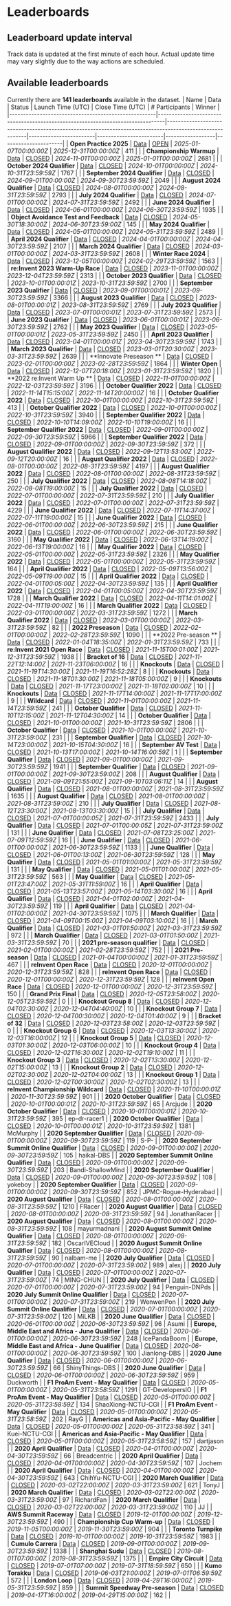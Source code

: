 
# Leaderboards
## Leaderboard update interval
Track data is updated at the first minute of each hour. Actual update time may vary slightly due to the way actions are scheduled.
## Available leaderboards
Currently there are **141 leaderboards** available in the dataset.
| Name                                                | Data                                                                           | Status                                                                                                  | Launch Time (UTC)      | Close Time (UTC)       |   # Participants | Winner               |
|-----------------------------------------------------|--------------------------------------------------------------------------------|---------------------------------------------------------------------------------------------------------|------------------------|------------------------|------------------|----------------------|
| **Open Practice 2025**                              | [Data](./arn:aws:deepracer:::leaderboard/d53b1c1b-a0d4-47b3-a1f0-30c42bb70207) | [OPEN](./arn:aws:deepracer:::leaderboard/d53b1c1b-a0d4-47b3-a1f0-30c42bb70207/2025-01-24T17:00:00Z.csv) | *2025-01-07T00:00:00Z* | *2025-12-31T00:00:00Z* |              411 |                      |
| **Championship Warmup**                             | [Data](./arn:aws:deepracer:::leaderboard/ea0f6891-68a1-4a6d-9a68-3344fcd6827b) | [CLOSED](./arn:aws:deepracer:::leaderboard/ea0f6891-68a1-4a6d-9a68-3344fcd6827b/FINAL.csv)              | *2024-11-01T00:00:00Z* | *2025-01-01T00:00:00Z* |             2681 |                      |
| **October 2024 Qualifier**                          | [Data](./arn:aws:deepracer:::leaderboard/9408cb9a-3494-48d6-ae18-b03d0f1c5569) | [CLOSED](./arn:aws:deepracer:::leaderboard/9408cb9a-3494-48d6-ae18-b03d0f1c5569/FINAL.csv)              | *2024-10-01T00:00:00Z* | *2024-10-31T23:59:59Z* |             1767 |                      |
| **September 2024 Qualifier**                        | [Data](./arn:aws:deepracer:::leaderboard/ce788878-0e4e-40d1-9861-264af6efac41) | [CLOSED](./arn:aws:deepracer:::leaderboard/ce788878-0e4e-40d1-9861-264af6efac41/FINAL.csv)              | *2024-09-01T00:00:00Z* | *2024-09-30T23:59:59Z* |             2049 |                      |
| **August 2024 Qualifier**                           | [Data](./arn:aws:deepracer:::leaderboard/89c6f916-fa1d-42c7-8200-dbf942541864) | [CLOSED](./arn:aws:deepracer:::leaderboard/89c6f916-fa1d-42c7-8200-dbf942541864/FINAL.csv)              | *2024-08-01T00:00:00Z* | *2024-08-31T23:59:59Z* |             2793 |                      |
| **July 2024 Qualifier**                             | [Data](./arn:aws:deepracer:::leaderboard/3b1708a2-5d19-436a-a97d-ced81b175573) | [CLOSED](./arn:aws:deepracer:::leaderboard/3b1708a2-5d19-436a-a97d-ced81b175573/FINAL.csv)              | *2024-07-01T00:00:00Z* | *2024-07-31T23:59:59Z* |             2492 |                      |
| **June 2024 Qualifier**                             | [Data](./arn:aws:deepracer:::leaderboard/b01e61f5-9917-41c1-ab09-8557155713fa) | [CLOSED](./arn:aws:deepracer:::leaderboard/b01e61f5-9917-41c1-ab09-8557155713fa/FINAL.csv)              | *2024-06-01T00:00:00Z* | *2024-06-30T23:59:59Z* |             1935 |                      |
| **Object Avoidance Test and Feedback**              | [Data](./arn:aws:deepracer:::leaderboard/56e4714b-cd55-40aa-bdb7-f9a5522c1e85) | [CLOSED](./arn:aws:deepracer:::leaderboard/56e4714b-cd55-40aa-bdb7-f9a5522c1e85/FINAL.csv)              | *2024-05-30T18:30:00Z* | *2024-06-30T23:59:00Z* |              145 |                      |
| **May 2024 Qualifier**                              | [Data](./arn:aws:deepracer:::leaderboard/40bfb009-fbbb-4c18-92c0-4ac5e584a194) | [CLOSED](./arn:aws:deepracer:::leaderboard/40bfb009-fbbb-4c18-92c0-4ac5e584a194/FINAL.csv)              | *2024-05-01T00:00:00Z* | *2024-05-31T23:59:59Z* |             2489 |                      |
| **April 2024 Qualifier**                            | [Data](./arn:aws:deepracer:::leaderboard/fe7ea1f3-b425-41ce-a18c-6a9a4a455401) | [CLOSED](./arn:aws:deepracer:::leaderboard/fe7ea1f3-b425-41ce-a18c-6a9a4a455401/FINAL.csv)              | *2024-04-01T00:00:00Z* | *2024-04-30T23:59:59Z* |             2107 |                      |
| **March 2024 Qualifier**                            | [Data](./arn:aws:deepracer:::leaderboard/fcfec6ab-e0d7-4451-9841-b1b85107528a) | [CLOSED](./arn:aws:deepracer:::leaderboard/fcfec6ab-e0d7-4451-9841-b1b85107528a/FINAL.csv)              | *2024-03-01T00:00:00Z* | *2024-03-31T23:59:59Z* |             2608 |                      |
| **Winter Race 2024**                                | [Data](./arn:aws:deepracer:::leaderboard/33a65e68-bf5a-4de0-adf6-ef074d8ac2ba) | [CLOSED](./arn:aws:deepracer:::leaderboard/33a65e68-bf5a-4de0-adf6-ef074d8ac2ba/FINAL.csv)              | *2023-12-05T00:00:00Z* | *2024-02-29T23:59:59Z* |             1563 |                      |
| **re:Invent 2023 Warm-Up Race**                     | [Data](./arn:aws:deepracer:::leaderboard/d4de712c-4ba0-4efd-81da-f37bba362665) | [CLOSED](./arn:aws:deepracer:::leaderboard/d4de712c-4ba0-4efd-81da-f37bba362665/FINAL.csv)              | *2023-11-01T00:00:00Z* | *2023-12-04T23:59:59Z* |             2313 |                      |
| **October 2023 Qualifier**                          | [Data](./arn:aws:deepracer:::leaderboard/a205e27a-2db6-411f-a71c-1188a01ee3dc) | [CLOSED](./arn:aws:deepracer:::leaderboard/a205e27a-2db6-411f-a71c-1188a01ee3dc/FINAL.csv)              | *2023-10-01T00:00:01Z* | *2023-10-31T23:59:59Z* |             2700 |                      |
| **September 2023 Qualifier**                        | [Data](./arn:aws:deepracer:::leaderboard/8d02e792-4988-4ffa-8c54-e2a122870052) | [CLOSED](./arn:aws:deepracer:::leaderboard/8d02e792-4988-4ffa-8c54-e2a122870052/FINAL.csv)              | *2023-09-01T00:00:01Z* | *2023-09-30T23:59:59Z* |             3366 |                      |
| **August 2023 Qualifier**                           | [Data](./arn:aws:deepracer:::leaderboard/689a6905-08c6-4589-b609-c54eca7ffd9e) | [CLOSED](./arn:aws:deepracer:::leaderboard/689a6905-08c6-4589-b609-c54eca7ffd9e/FINAL.csv)              | *2023-08-01T00:00:01Z* | *2023-08-31T23:59:59Z* |             2769 |                      |
| **July 2023 Qualifier**                             | [Data](./arn:aws:deepracer:::leaderboard/45b5f83d-bd27-4a7c-9f36-72c75e1974e6) | [CLOSED](./arn:aws:deepracer:::leaderboard/45b5f83d-bd27-4a7c-9f36-72c75e1974e6/FINAL.csv)              | *2023-07-01T00:00:01Z* | *2023-07-31T23:59:59Z* |             2573 |                      |
| **June 2023 Qualifier**                             | [Data](./arn:aws:deepracer:::leaderboard/968ef096-6564-4eac-a7ea-a555a011bbd9) | [CLOSED](./arn:aws:deepracer:::leaderboard/968ef096-6564-4eac-a7ea-a555a011bbd9/FINAL.csv)              | *2023-06-01T00:00:01Z* | *2023-06-30T23:59:59Z* |             2762 |                      |
| **May 2023 Qualifier**                              | [Data](./arn:aws:deepracer:::leaderboard/02220ebb-d31b-4ee4-856e-091d0277e874) | [CLOSED](./arn:aws:deepracer:::leaderboard/02220ebb-d31b-4ee4-856e-091d0277e874/FINAL.csv)              | *2023-05-01T00:00:01Z* | *2023-05-31T23:59:59Z* |             2450 |                      |
| **April 2023 Qualifier**                            | [Data](./arn:aws:deepracer:::leaderboard/c1fa0cd1-33e2-41dd-9776-d934639997a5) | [CLOSED](./arn:aws:deepracer:::leaderboard/c1fa0cd1-33e2-41dd-9776-d934639997a5/FINAL.csv)              | *2023-04-01T00:00:01Z* | *2023-04-30T23:59:59Z* |             1743 |                      |
| **March 2023 Qualifier**                            | [Data](./arn:aws:deepracer:::leaderboard/2c29f173-dfe6-456d-a0b0-0f06fe86b5a1) | [CLOSED](./arn:aws:deepracer:::leaderboard/2c29f173-dfe6-456d-a0b0-0f06fe86b5a1/FINAL.csv)              | *2023-03-01T20:30:00Z* | *2023-03-31T23:59:59Z* |             2639 |                      |
| **Innovate Preseason **                             | [Data](./arn:aws:deepracer:::leaderboard/95890002-29ba-470f-bea0-9f366a02f8eb) | [CLOSED](./arn:aws:deepracer:::leaderboard/95890002-29ba-470f-bea0-9f366a02f8eb/FINAL.csv)              | *2023-02-01T00:00:00Z* | *2023-02-28T23:59:59Z* |             1864 |                      |
| **Winter Open**                                     | [Data](./arn:aws:deepracer:::leaderboard/c5215a8b-7ca6-42d2-afcf-3edf7a7a9f4d) | [CLOSED](./arn:aws:deepracer:::leaderboard/c5215a8b-7ca6-42d2-afcf-3edf7a7a9f4d/FINAL.csv)              | *2022-12-07T20:18:00Z* | *2023-01-31T23:59:59Z* |             1820 |                      |
| **2022 re:Invent Warm Up **                         | [Data](./arn:aws:deepracer:::leaderboard/a24b91f4-8ae5-4f50-b9da-b7c35658cf1b) | [CLOSED](./arn:aws:deepracer:::leaderboard/a24b91f4-8ae5-4f50-b9da-b7c35658cf1b/FINAL.csv)              | *2022-11-01T00:00:00Z* | *2022-12-03T23:59:59Z* |             3196 |                      |
| **October Qualifier 2022**                          | [Data](./arn:aws:deepracer:::leaderboard/74e1579c-e2f3-4b98-992e-bf70a8f57dca) | [CLOSED](./arn:aws:deepracer:::leaderboard/74e1579c-e2f3-4b98-992e-bf70a8f57dca/FINAL.csv)              | *2022-11-14T15:15:00Z* | *2022-11-14T20:00:00Z* |               16 |                      |
| **October Qualifier 2022**                          | [Data](./arn:aws:deepracer:::leaderboard/e5eedeec-7a74-411d-a83e-895666b36af7) | [CLOSED](./arn:aws:deepracer:::leaderboard/e5eedeec-7a74-411d-a83e-895666b36af7/FINAL.csv)              | *2022-10-01T00:00:00Z* | *2022-10-31T23:59:59Z* |              413 |                      |
| **October Qualifier 2022**                          | [Data](./arn:aws:deepracer:::leaderboard/3cd3f5fa-a1e8-434a-a099-e15ba5b426c4) | [CLOSED](./arn:aws:deepracer:::leaderboard/3cd3f5fa-a1e8-434a-a099-e15ba5b426c4/FINAL.csv)              | *2022-10-01T00:00:00Z* | *2022-10-31T23:59:59Z* |             3940 |                      |
| **September Qualifier 2022**                        | [Data](./arn:aws:deepracer:::leaderboard/9c6de1c0-c971-4eae-8fde-c7cbde88ecb9) | [CLOSED](./arn:aws:deepracer:::leaderboard/9c6de1c0-c971-4eae-8fde-c7cbde88ecb9/FINAL.csv)              | *2022-10-10T14:09:00Z* | *2022-10-10T19:00:00Z* |               16 |                      |
| **September Qualifier 2022**                        | [Data](./arn:aws:deepracer:::leaderboard/93f224d7-da63-43d5-9757-d40abe6324ac) | [CLOSED](./arn:aws:deepracer:::leaderboard/93f224d7-da63-43d5-9757-d40abe6324ac/FINAL.csv)              | *2022-09-01T00:00:00Z* | *2022-09-30T23:59:59Z* |             5966 |                      |
| **September Qualifier 2022**                        | [Data](./arn:aws:deepracer:::leaderboard/17b2d32e-a628-4997-a8ef-86615f117b8c) | [CLOSED](./arn:aws:deepracer:::leaderboard/17b2d32e-a628-4997-a8ef-86615f117b8c/FINAL.csv)              | *2022-09-01T00:00:00Z* | *2022-09-30T23:59:59Z* |              372 |                      |
| **August Qualifier 2022**                           | [Data](./arn:aws:deepracer:::leaderboard/1d5a4b5e-1b0a-4533-8a13-7a437cf9e612) | [CLOSED](./arn:aws:deepracer:::leaderboard/1d5a4b5e-1b0a-4533-8a13-7a437cf9e612/FINAL.csv)              | *2022-09-12T13:53:00Z* | *2022-09-12T20:00:00Z* |               16 |                      |
| **August Qualifier 2022**                           | [Data](./arn:aws:deepracer:::leaderboard/a372276f-1aef-4851-9269-7e295eaa042d) | [CLOSED](./arn:aws:deepracer:::leaderboard/a372276f-1aef-4851-9269-7e295eaa042d/FINAL.csv)              | *2022-08-01T00:00:00Z* | *2022-08-31T23:59:59Z* |             4197 |                      |
| **August Qualifier 2022**                           | [Data](./arn:aws:deepracer:::leaderboard/b22a28eb-1be1-47d9-9581-715df6368cf0) | [CLOSED](./arn:aws:deepracer:::leaderboard/b22a28eb-1be1-47d9-9581-715df6368cf0/FINAL.csv)              | *2022-08-01T00:00:00Z* | *2022-08-31T23:59:59Z* |              250 |                      |
| **July Qualifier 2022**                             | [Data](./arn:aws:deepracer:::leaderboard/f7c6bdd5-7f37-47f8-b77f-1cea44300b22) | [CLOSED](./arn:aws:deepracer:::leaderboard/f7c6bdd5-7f37-47f8-b77f-1cea44300b22/FINAL.csv)              | *2022-08-08T14:18:00Z* | *2022-08-08T19:00:00Z* |               15 |                      |
| **July Qualifier 2022**                             | [Data](./arn:aws:deepracer:::leaderboard/9f3966da-0616-4280-accb-14a1c43bdfeb) | [CLOSED](./arn:aws:deepracer:::leaderboard/9f3966da-0616-4280-accb-14a1c43bdfeb/FINAL.csv)              | *2022-07-01T00:00:00Z* | *2022-07-31T23:59:59Z* |              210 |                      |
| **July Qualifier 2022**                             | [Data](./arn:aws:deepracer:::leaderboard/a9bd445e-dca8-4df1-8db1-4a49c2cad008) | [CLOSED](./arn:aws:deepracer:::leaderboard/a9bd445e-dca8-4df1-8db1-4a49c2cad008/FINAL.csv)              | *2022-07-01T00:00:00Z* | *2022-07-31T23:59:59Z* |             4229 |                      |
| **June Qualifier 2022**                             | [Data](./arn:aws:deepracer:::leaderboard/458e6b62-b02b-47eb-b5c3-2fdaa68f9245) | [CLOSED](./arn:aws:deepracer:::leaderboard/458e6b62-b02b-47eb-b5c3-2fdaa68f9245/FINAL.csv)              | *2022-07-11T14:37:00Z* | *2022-07-11T19:00:00Z* |               15 |                      |
| **June Qualifier 2022**                             | [Data](./arn:aws:deepracer:::leaderboard/8fab8c08-66cd-4170-a0b0-ab2b464e42d9) | [CLOSED](./arn:aws:deepracer:::leaderboard/8fab8c08-66cd-4170-a0b0-ab2b464e42d9/FINAL.csv)              | *2022-06-01T00:00:00Z* | *2022-06-30T23:59:59Z* |              215 |                      |
| **June Qualifier 2022**                             | [Data](./arn:aws:deepracer:::leaderboard/75cf0a0f-6157-45a5-9ee4-b91ca7eeb030) | [CLOSED](./arn:aws:deepracer:::leaderboard/75cf0a0f-6157-45a5-9ee4-b91ca7eeb030/FINAL.csv)              | *2022-06-01T00:00:00Z* | *2022-06-30T23:59:59Z* |             3160 |                      |
| **May Qualifier 2022**                              | [Data](./arn:aws:deepracer:::leaderboard/fe2ec4f1-b220-4b83-ba3e-58e09c6478ed) | [CLOSED](./arn:aws:deepracer:::leaderboard/fe2ec4f1-b220-4b83-ba3e-58e09c6478ed/FINAL.csv)              | *2022-06-13T14:19:00Z* | *2022-06-13T19:00:00Z* |               16 |                      |
| **May Qualifier 2022**                              | [Data](./arn:aws:deepracer:::leaderboard/f22b0ea7-2fc0-43fa-8da8-0b902d663ce9) | [CLOSED](./arn:aws:deepracer:::leaderboard/f22b0ea7-2fc0-43fa-8da8-0b902d663ce9/FINAL.csv)              | *2022-05-01T00:00:00Z* | *2022-05-31T23:59:59Z* |             2326 |                      |
| **May Qualifier 2022**                              | [Data](./arn:aws:deepracer:::leaderboard/7bbc2d59-af3c-4e06-ac51-e2c76d9f5734) | [CLOSED](./arn:aws:deepracer:::leaderboard/7bbc2d59-af3c-4e06-ac51-e2c76d9f5734/FINAL.csv)              | *2022-05-01T00:00:00Z* | *2022-05-31T23:59:59Z* |              164 |                      |
| **April Qualifier 2022**                            | [Data](./arn:aws:deepracer:::leaderboard/63a659dd-9d30-4096-bae4-b88be74d0891) | [CLOSED](./arn:aws:deepracer:::leaderboard/63a659dd-9d30-4096-bae4-b88be74d0891/FINAL.csv)              | *2022-05-09T13:56:00Z* | *2022-05-09T19:00:00Z* |               15 |                      |
| **April Qualifier 2022**                            | [Data](./arn:aws:deepracer:::leaderboard/9f6ca6de-ecfa-467a-a7d9-c899a811a206) | [CLOSED](./arn:aws:deepracer:::leaderboard/9f6ca6de-ecfa-467a-a7d9-c899a811a206/FINAL.csv)              | *2022-04-01T00:05:00Z* | *2022-04-30T23:59:59Z* |              135 |                      |
| **April Qualifier 2022**                            | [Data](./arn:aws:deepracer:::leaderboard/1d5f46b1-a051-40fc-8716-aabd39e51d1e) | [CLOSED](./arn:aws:deepracer:::leaderboard/1d5f46b1-a051-40fc-8716-aabd39e51d1e/FINAL.csv)              | *2022-04-01T00:05:00Z* | *2022-04-30T23:59:59Z* |             1728 |                      |
| **March Qualifier 2022**                            | [Data](./arn:aws:deepracer:::leaderboard/8ca517d2-6a2c-46b4-91bb-f72b770f170e) | [CLOSED](./arn:aws:deepracer:::leaderboard/8ca517d2-6a2c-46b4-91bb-f72b770f170e/FINAL.csv)              | *2022-04-11T14:01:00Z* | *2022-04-11T19:00:00Z* |               16 |                      |
| **March Qualifier 2022**                            | [Data](./arn:aws:deepracer:::leaderboard/2487f90e-3cd5-48e0-a264-bb8a1742f54c) | [CLOSED](./arn:aws:deepracer:::leaderboard/2487f90e-3cd5-48e0-a264-bb8a1742f54c/FINAL.csv)              | *2022-03-01T00:00:00Z* | *2022-03-31T23:59:59Z* |             1272 |                      |
| **March Qualifier 2022**                            | [Data](./arn:aws:deepracer:::leaderboard/052b198b-e34a-43ba-9541-a194e8674e94) | [CLOSED](./arn:aws:deepracer:::leaderboard/052b198b-e34a-43ba-9541-a194e8674e94/FINAL.csv)              | *2022-03-01T00:00:00Z* | *2022-03-31T23:59:59Z* |               82 |                      |
| **2022 Preseason**                                  | [Data](./arn:aws:deepracer:::leaderboard/463824f5-78a6-4184-8bea-379e7b4219a1) | [CLOSED](./arn:aws:deepracer:::leaderboard/463824f5-78a6-4184-8bea-379e7b4219a1/FINAL.csv)              | *2022-02-01T00:00:00Z* | *2022-02-28T23:59:59Z* |             1090 |                      |
| **2022 Pre-season **                                | [Data](./arn:aws:deepracer:::leaderboard/80ae12ea-25f3-42f4-b388-619e378f3406) | [CLOSED](./arn:aws:deepracer:::leaderboard/80ae12ea-25f3-42f4-b388-619e378f3406/FINAL.csv)              | *2022-01-04T18:35:00Z* | *2022-01-31T23:59:59Z* |              733 |                      |
| **re:Invent 2021 Open Race**                        | [Data](./arn:aws:deepracer:::leaderboard/cb808e78-f264-447a-b0fa-3eee4c71ac37) | [CLOSED](./arn:aws:deepracer:::leaderboard/cb808e78-f264-447a-b0fa-3eee4c71ac37/FINAL.csv)              | *2021-11-15T00:01:00Z* | *2021-12-31T23:59:59Z* |             1938 |                      |
| **Bracket of 16**                                   | [Data](./arn:aws:deepracer:::leaderboard/ceb35f88-0cd5-457b-b4b9-f461809275c7) | [CLOSED](./arn:aws:deepracer:::leaderboard/ceb35f88-0cd5-457b-b4b9-f461809275c7/FINAL.csv)              | *2021-11-22T12:14:00Z* | *2021-11-23T06:00:00Z* |               16 |                      |
| **Knockouts**                                       | [Data](./arn:aws:deepracer:::leaderboard/ea55e9b6-ce22-4d23-8293-f3778cbdf4f9) | [CLOSED](./arn:aws:deepracer:::leaderboard/ea55e9b6-ce22-4d23-8293-f3778cbdf4f9/FINAL.csv)              | *2021-11-19T14:30:00Z* | *2021-11-19T16:52:28Z* |                8 |                      |
| **Knockouts**                                       | [Data](./arn:aws:deepracer:::leaderboard/4d788609-767d-4cb0-ab28-e3ba704a011b) | [CLOSED](./arn:aws:deepracer:::leaderboard/4d788609-767d-4cb0-ab28-e3ba704a011b/FINAL.csv)              | *2021-11-18T01:30:00Z* | *2021-11-18T05:00:00Z* |                9 |                      |
| **Knockouts**                                       | [Data](./arn:aws:deepracer:::leaderboard/0094f331-5d0c-4d5d-b790-994376595e5b) | [CLOSED](./arn:aws:deepracer:::leaderboard/0094f331-5d0c-4d5d-b790-994376595e5b/FINAL.csv)              | *2021-11-17T23:00:00Z* | *2021-11-18T02:00:00Z* |               10 |                      |
| **Knockouts**                                       | [Data](./arn:aws:deepracer:::leaderboard/93081279-5194-4bc9-b8fd-cc47c55fda18) | [CLOSED](./arn:aws:deepracer:::leaderboard/93081279-5194-4bc9-b8fd-cc47c55fda18/FINAL.csv)              | *2021-11-17T14:00:00Z* | *2021-11-17T17:00:00Z* |                9 |                      |
| **Wildcard**                                        | [Data](./arn:aws:deepracer:::leaderboard/08db3006-f491-48b4-a238-926c6465e5d8) | [CLOSED](./arn:aws:deepracer:::leaderboard/08db3006-f491-48b4-a238-926c6465e5d8/FINAL.csv)              | *2021-11-01T00:00:00Z* | *2021-11-14T23:59:59Z* |              241 |                      |
| **October Qualifier**                               | [Data](./arn:aws:deepracer:::leaderboard/38010b1b-0790-4a75-95be-be373bb30710) | [CLOSED](./arn:aws:deepracer:::leaderboard/38010b1b-0790-4a75-95be-be373bb30710/FINAL.csv)              | *2021-11-10T12:15:00Z* | *2021-11-12T04:30:00Z* |               14 |                      |
| **October Qualifier**                               | [Data](./arn:aws:deepracer:::leaderboard/d8bda217-073a-4157-b37a-e1433b8439f6) | [CLOSED](./arn:aws:deepracer:::leaderboard/d8bda217-073a-4157-b37a-e1433b8439f6/FINAL.csv)              | *2021-10-01T00:00:00Z* | *2021-10-31T23:59:59Z* |             2806 |                      |
| **October Qualifier**                               | [Data](./arn:aws:deepracer:::leaderboard/3f4f0e17-37eb-4363-bb9a-3bf1eafdc96b) | [CLOSED](./arn:aws:deepracer:::leaderboard/3f4f0e17-37eb-4363-bb9a-3bf1eafdc96b/FINAL.csv)              | *2021-10-01T00:00:00Z* | *2021-10-31T23:59:00Z* |              231 |                      |
| **September Qualifier**                             | [Data](./arn:aws:deepracer:::leaderboard/c4a29839-21f9-4f35-8866-0a4e2422712b) | [CLOSED](./arn:aws:deepracer:::leaderboard/c4a29839-21f9-4f35-8866-0a4e2422712b/FINAL.csv)              | *2021-10-14T23:00:00Z* | *2021-10-15T04:30:00Z* |               16 |                      |
| **September AV Test**                               | [Data](./arn:aws:deepracer:::leaderboard/69ba1099-1716-4cfb-9f94-cd4b0151bcfd) | [CLOSED](./arn:aws:deepracer:::leaderboard/69ba1099-1716-4cfb-9f94-cd4b0151bcfd/FINAL.csv)              | *2021-10-13T17:00:00Z* | *2021-10-14T16:00:59Z* |                1 |                      |
| **September Qualifier**                             | [Data](./arn:aws:deepracer:::leaderboard/56eb54a4-edd6-4770-9e6b-a23f1df5d879) | [CLOSED](./arn:aws:deepracer:::leaderboard/56eb54a4-edd6-4770-9e6b-a23f1df5d879/FINAL.csv)              | *2021-09-01T00:00:00Z* | *2021-09-30T23:59:59Z* |             1941 |                      |
| **September Qualifier**                             | [Data](./arn:aws:deepracer:::leaderboard/9f2d829b-888d-4fc1-ba83-215ce4c01851) | [CLOSED](./arn:aws:deepracer:::leaderboard/9f2d829b-888d-4fc1-ba83-215ce4c01851/FINAL.csv)              | *2021-09-01T00:00:00Z* | *2021-09-30T23:59:00Z* |              208 |                      |
| **August Qualifier**                                | [Data](./arn:aws:deepracer:::leaderboard/0d1c6ad8-643d-4239-88e6-f7926f579887) | [CLOSED](./arn:aws:deepracer:::leaderboard/0d1c6ad8-643d-4239-88e6-f7926f579887/FINAL.csv)              | *2021-09-09T21:55:00Z* | *2021-09-10T03:06:11Z* |               14 |                      |
| **August Qualifier**                                | [Data](./arn:aws:deepracer:::leaderboard/27dc68bf-658c-47c0-b326-58382ba84084) | [CLOSED](./arn:aws:deepracer:::leaderboard/27dc68bf-658c-47c0-b326-58382ba84084/FINAL.csv)              | *2021-08-01T00:00:00Z* | *2021-08-31T23:59:59Z* |             1635 |                      |
| **August Qualifier**                                | [Data](./arn:aws:deepracer:::leaderboard/08433c0d-01d6-4ded-aca8-675fab8292cf) | [CLOSED](./arn:aws:deepracer:::leaderboard/08433c0d-01d6-4ded-aca8-675fab8292cf/FINAL.csv)              | *2021-08-01T00:00:00Z* | *2021-08-31T23:59:00Z* |              210 |                      |
| **July Qualifier**                                  | [Data](./arn:aws:deepracer:::leaderboard/6c8c590e-9927-48c9-b9c9-78ea50b54e6f) | [CLOSED](./arn:aws:deepracer:::leaderboard/6c8c590e-9927-48c9-b9c9-78ea50b54e6f/FINAL.csv)              | *2021-08-12T23:30:00Z* | *2021-08-13T03:30:00Z* |               15 |                      |
| **July Qualifier**                                  | [Data](./arn:aws:deepracer:::leaderboard/daf37cc4-940d-430f-87b5-ec2ec9e109af) | [CLOSED](./arn:aws:deepracer:::leaderboard/daf37cc4-940d-430f-87b5-ec2ec9e109af/FINAL.csv)              | *2021-07-01T00:00:05Z* | *2021-07-31T23:59:59Z* |             2433 |                      |
| **July Qualifier**                                  | [Data](./arn:aws:deepracer:::leaderboard/a5132954-b546-4ae6-89e0-3c9711ac6980) | [CLOSED](./arn:aws:deepracer:::leaderboard/a5132954-b546-4ae6-89e0-3c9711ac6980/FINAL.csv)              | *2021-07-01T00:00:05Z* | *2021-07-31T23:59:00Z* |              131 |                      |
| **June Qualifier**                                  | [Data](./arn:aws:deepracer:::leaderboard/e32329fc-8592-4cc0-a99f-707b8940e734) | [CLOSED](./arn:aws:deepracer:::leaderboard/e32329fc-8592-4cc0-a99f-707b8940e734/FINAL.csv)              | *2021-07-08T23:25:00Z* | *2021-07-09T12:59:59Z* |               16 |                      |
| **June Qualifier**                                  | [Data](./arn:aws:deepracer:::leaderboard/e60e046e-1836-4f83-9d11-0ef3bb5c5fe5) | [CLOSED](./arn:aws:deepracer:::leaderboard/e60e046e-1836-4f83-9d11-0ef3bb5c5fe5/FINAL.csv)              | *2021-06-01T00:00:00Z* | *2021-06-30T23:59:59Z* |             1133 |                      |
| **June Qualifier**                                  | [Data](./arn:aws:deepracer:::leaderboard/33816f04-2112-4664-9631-e758051de31e) | [CLOSED](./arn:aws:deepracer:::leaderboard/33816f04-2112-4664-9631-e758051de31e/FINAL.csv)              | *2021-06-01T00:13:00Z* | *2021-06-30T23:59:59Z* |              128 |                      |
| **May Qualifier**                                   | [Data](./arn:aws:deepracer:::leaderboard/948918ed-a1a4-41fc-98bb-08bfa87dabd0) | [CLOSED](./arn:aws:deepracer:::leaderboard/948918ed-a1a4-41fc-98bb-08bfa87dabd0/FINAL.csv)              | *2021-05-01T01:00:00Z* | *2021-05-31T23:59:59Z* |              131 |                      |
| **May Qualifier**                                   | [Data](./arn:aws:deepracer:::leaderboard/12205240-3976-4cd3-825a-969bbe909648) | [CLOSED](./arn:aws:deepracer:::leaderboard/12205240-3976-4cd3-825a-969bbe909648/FINAL.csv)              | *2021-05-01T01:00:00Z* | *2021-05-31T23:59:59Z* |              563 |                      |
| **May Qualifier**                                   | [Data](./arn:aws:deepracer:::leaderboard/286c89be-5d24-4e58-94eb-963689309459) | [CLOSED](./arn:aws:deepracer:::leaderboard/286c89be-5d24-4e58-94eb-963689309459/FINAL.csv)              | *2021-05-01T23:47:00Z* | *2021-05-31T11:59:00Z* |               16 |                      |
| **April Qualifier**                                 | [Data](./arn:aws:deepracer:::leaderboard/d7911e8f-5c8a-4eb2-8870-c9fe60957791) | [CLOSED](./arn:aws:deepracer:::leaderboard/d7911e8f-5c8a-4eb2-8870-c9fe60957791/FINAL.csv)              | *2021-05-13T23:57:00Z* | *2021-05-14T03:30:00Z* |               16 |                      |
| **April Qualifier**                                 | [Data](./arn:aws:deepracer:::leaderboard/765677a6-1423-41b2-aa54-02313d8466cd) | [CLOSED](./arn:aws:deepracer:::leaderboard/765677a6-1423-41b2-aa54-02313d8466cd/FINAL.csv)              | *2021-04-01T02:00:00Z* | *2021-04-30T23:59:59Z* |              119 |                      |
| **April Qualifier**                                 | [Data](./arn:aws:deepracer:::leaderboard/0e96bcaf-55f6-4c7f-bb04-680a517df0d7) | [CLOSED](./arn:aws:deepracer:::leaderboard/0e96bcaf-55f6-4c7f-bb04-680a517df0d7/FINAL.csv)              | *2021-04-01T02:00:00Z* | *2021-04-30T23:59:59Z* |             1075 |                      |
| **March Qualifier**                                 | [Data](./arn:aws:deepracer:::leaderboard/466ad055-0f74-4b3f-8310-119ca00b9eae) | [CLOSED](./arn:aws:deepracer:::leaderboard/466ad055-0f74-4b3f-8310-119ca00b9eae/FINAL.csv)              | *2021-04-09T00:15:00Z* | *2021-04-09T03:10:00Z* |               16 |                      |
| **March Qualifier**                                 | [Data](./arn:aws:deepracer:::leaderboard/b565dc23-55c4-4a7e-8610-62fb6fd7a5f3) | [CLOSED](./arn:aws:deepracer:::leaderboard/b565dc23-55c4-4a7e-8610-62fb6fd7a5f3/FINAL.csv)              | *2021-03-01T01:50:00Z* | *2021-03-31T23:59:59Z* |              972 |                      |
| **March Qualifier**                                 | [Data](./arn:aws:deepracer:::leaderboard/86eb6d2e-72ad-4443-8b40-fb67514f5afe) | [CLOSED](./arn:aws:deepracer:::leaderboard/86eb6d2e-72ad-4443-8b40-fb67514f5afe/FINAL.csv)              | *2021-03-01T01:50:00Z* | *2021-03-31T23:59:59Z* |               70 |                      |
| **2021 pre-season qualifier**                       | [Data](./arn:aws:deepracer:::leaderboard/fcdb9ab2-5493-4a5f-950a-31859571de45) | [CLOSED](./arn:aws:deepracer:::leaderboard/fcdb9ab2-5493-4a5f-950a-31859571de45/FINAL.csv)              | *2021-02-01T00:00:00Z* | *2021-02-28T23:59:59Z* |              752 |                      |
| **2021 Pre-season**                                 | [Data](./arn:aws:deepracer:::leaderboard/d4256a2d-8bb3-4727-817b-8be0b2e0e2ac) | [CLOSED](./arn:aws:deepracer:::leaderboard/d4256a2d-8bb3-4727-817b-8be0b2e0e2ac/FINAL.csv)              | *2021-01-04T00:00:00Z* | *2021-01-31T23:59:59Z* |              467 |                      |
| **reInvent Open Race**                              | [Data](./arn:aws:deepracer:::leaderboard/4f83061c-7fc5-418c-a280-6abac8576659) | [CLOSED](./arn:aws:deepracer:::leaderboard/4f83061c-7fc5-418c-a280-6abac8576659/FINAL.csv)              | *2020-12-01T00:00:00Z* | *2020-12-31T23:59:59Z* |              828 |                      |
| **reInvent Open Race**                              | [Data](./arn:aws:deepracer:::leaderboard/12c54b0a-e0bf-40ed-aa91-d1ae1dff10ac) | [CLOSED](./arn:aws:deepracer:::leaderboard/12c54b0a-e0bf-40ed-aa91-d1ae1dff10ac/FINAL.csv)              | *2020-12-01T00:00:00Z* | *2020-12-31T23:59:59Z* |              128 |                      |
| **reInvent Open Race**                              | [Data](./arn:aws:deepracer:::leaderboard/aab4a00b-d2fb-43ab-88d9-7a8cd8ee2922) | [CLOSED](./arn:aws:deepracer:::leaderboard/aab4a00b-d2fb-43ab-88d9-7a8cd8ee2922/FINAL.csv)              | *2020-12-01T00:00:00Z* | *2020-12-31T23:59:59Z* |              150 |                      |
| **Grand Prix Final**                                | [Data](./arn:aws:deepracer:::leaderboard/1ae1d976-03d7-449c-a3cc-08c0c0047a9d) | [CLOSED](./arn:aws:deepracer:::leaderboard/1ae1d976-03d7-449c-a3cc-08c0c0047a9d/FINAL.csv)              | *2020-12-05T23:58:00Z* | *2020-12-05T23:59:59Z* |                0 |                      |
| **Knockout Group 8**                                | [Data](./arn:aws:deepracer:::leaderboard/c9fcf379-33e8-4e30-8a5d-bf0f5f9c9441) | [CLOSED](./arn:aws:deepracer:::leaderboard/c9fcf379-33e8-4e30-8a5d-bf0f5f9c9441/FINAL.csv)              | *2020-12-04T02:30:00Z* | *2020-12-04T04:40:00Z* |               10 |                      |
| **Knockout Group 7**                                | [Data](./arn:aws:deepracer:::leaderboard/15576a60-7a91-4c8c-81e8-b90d00900c8f) | [CLOSED](./arn:aws:deepracer:::leaderboard/15576a60-7a91-4c8c-81e8-b90d00900c8f/FINAL.csv)              | *2020-12-04T00:30:00Z* | *2020-12-04T01:40:00Z* |                9 |                      |
| **Bracket of 32**                                   | [Data](./arn:aws:deepracer:::leaderboard/96227f13-beaa-4250-8f34-4c44f82c6bfe) | [CLOSED](./arn:aws:deepracer:::leaderboard/96227f13-beaa-4250-8f34-4c44f82c6bfe/FINAL.csv)              | *2020-12-03T23:58:00Z* | *2020-12-03T23:59:59Z* |                0 |                      |
| **Knockout Group 6**                                | [Data](./arn:aws:deepracer:::leaderboard/a9d22044-9e28-486e-94f6-fbbd730744e5) | [CLOSED](./arn:aws:deepracer:::leaderboard/a9d22044-9e28-486e-94f6-fbbd730744e5/FINAL.csv)              | *2020-12-03T13:30:00Z* | *2020-12-03T16:00:00Z* |               12 |                      |
| **Knockout Group 5**                                | [Data](./arn:aws:deepracer:::leaderboard/d2342a59-1bb6-4bf4-ae38-980a0927fa88) | [CLOSED](./arn:aws:deepracer:::leaderboard/d2342a59-1bb6-4bf4-ae38-980a0927fa88/FINAL.csv)              | *2020-12-03T01:30:00Z* | *2020-12-03T06:00:00Z* |               10 |                      |
| **Knockout Group 4**                                | [Data](./arn:aws:deepracer:::leaderboard/c615fde3-4122-499c-8926-d8214d96ca98) | [CLOSED](./arn:aws:deepracer:::leaderboard/c615fde3-4122-499c-8926-d8214d96ca98/FINAL.csv)              | *2020-12-02T16:30:00Z* | *2020-12-02T19:10:00Z* |               11 |                      |
| **Knockout Group 3**                                | [Data](./arn:aws:deepracer:::leaderboard/8534ec0b-554a-417c-bf13-c91b75a87c13) | [CLOSED](./arn:aws:deepracer:::leaderboard/8534ec0b-554a-417c-bf13-c91b75a87c13/FINAL.csv)              | *2020-12-02T13:30:00Z* | *2020-12-02T15:00:00Z* |               13 |                      |
| **Knockout Group 2**                                | [Data](./arn:aws:deepracer:::leaderboard/0c9589ac-6556-42a0-9dcd-6305963d17c0) | [CLOSED](./arn:aws:deepracer:::leaderboard/0c9589ac-6556-42a0-9dcd-6305963d17c0/FINAL.csv)              | *2020-12-02T02:30:00Z* | *2020-12-02T04:00:00Z* |               13 |                      |
| **Knockout Group 1**                                | [Data](./arn:aws:deepracer:::leaderboard/87ef6550-99e6-44ae-9d4c-205f658ce329) | [CLOSED](./arn:aws:deepracer:::leaderboard/87ef6550-99e6-44ae-9d4c-205f658ce329/FINAL.csv)              | *2020-12-02T00:30:00Z* | *2020-12-02T02:30:00Z* |               13 |                      |
| **reInvent Championship Wildcard**                  | [Data](./arn:aws:deepracer:::leaderboard/a046d284-0e67-4b81-bfc2-fdaf4ea5e15b) | [CLOSED](./arn:aws:deepracer:::leaderboard/a046d284-0e67-4b81-bfc2-fdaf4ea5e15b/FINAL.csv)              | *2020-11-10T00:00:01Z* | *2020-11-30T23:59:59Z* |              901 |                      |
| **2020 October Qualifier**                          | [Data](./arn:aws:deepracer:::leaderboard/d542d266-ce95-4875-8bdb-670421c9394f) | [CLOSED](./arn:aws:deepracer:::leaderboard/d542d266-ce95-4875-8bdb-670421c9394f/FINAL.csv)              | *2020-10-01T00:00:01Z* | *2020-10-31T23:59:59Z* |               65 | Arcjude              |
| **2020 October Qualifier**                          | [Data](./arn:aws:deepracer:::leaderboard/831218e6-ff91-4b11-b734-a2509d9b37fe) | [CLOSED](./arn:aws:deepracer:::leaderboard/831218e6-ff91-4b11-b734-a2509d9b37fe/FINAL.csv)              | *2020-10-01T00:00:01Z* | *2020-10-31T23:59:59Z* |              395 | ep-dr-racer1         |
| **2020 October Qualifier**                          | [Data](./arn:aws:deepracer:::leaderboard/55234c74-2c48-466d-9e66-242ddf05e04d) | [CLOSED](./arn:aws:deepracer:::leaderboard/55234c74-2c48-466d-9e66-242ddf05e04d/FINAL.csv)              | *2020-10-01T00:00:01Z* | *2020-10-31T23:59:59Z* |             1381 | McMurphy             |
| **2020 September Qualifier**                        | [Data](./arn:aws:deepracer:us-east-1::leaderboard/virtual-season-2020-09-h2h)  | [CLOSED](./arn:aws:deepracer:us-east-1::leaderboard/virtual-season-2020-09-h2h/FINAL.csv)               | *2020-09-01T00:00:00Z* | *2020-09-30T23:59:59Z* |              119 | S-P-                 |
| **2020 September Summit Online Qualifier**          | [Data](./arn:aws:deepracer:us-east-1::leaderboard/summit-season-2020-09-h2h)   | [CLOSED](./arn:aws:deepracer:us-east-1::leaderboard/summit-season-2020-09-h2h/FINAL.csv)                | *2020-09-01T00:00:00Z* | *2020-09-30T23:59:59Z* |              105 | haikal-DBS           |
| **2020 September Summit Online Qualifier**          | [Data](./arn:aws:deepracer:us-east-1::leaderboard/summit-season-2020-09-tt)    | [CLOSED](./arn:aws:deepracer:us-east-1::leaderboard/summit-season-2020-09-tt/FINAL.csv)                 | *2020-09-01T00:00:00Z* | *2020-09-30T23:59:59Z* |              203 | Bandi-ShallowMind    |
| **2020 September Qualifier**                        | [Data](./arn:aws:deepracer:us-east-1::leaderboard/virtual-season-2020-09-oa)   | [CLOSED](./arn:aws:deepracer:us-east-1::leaderboard/virtual-season-2020-09-oa/FINAL.csv)                | *2020-09-01T00:00:00Z* | *2020-09-30T23:59:59Z* |              108 | yokeboy              |
| **2020 September Qualifier**                        | [Data](./arn:aws:deepracer:us-east-1::leaderboard/virtual-season-2020-09-tt)   | [CLOSED](./arn:aws:deepracer:us-east-1::leaderboard/virtual-season-2020-09-tt/FINAL.csv)                | *2020-09-01T00:00:00Z* | *2020-09-30T23:59:59Z* |              852 | JPMC-Rogue-Hyderabad |
| **2020 August Qualifier**                           | [Data](./arn:aws:deepracer:us-east-1::leaderboard/virtual-season-2020-08-tt)   | [CLOSED](./arn:aws:deepracer:us-east-1::leaderboard/virtual-season-2020-08-tt/FINAL.csv)                | *2020-08-01T00:00:00Z* | *2020-08-31T23:59:59Z* |             1210 | FRacer               |
| **2020 August Qualifier**                           | [Data](./arn:aws:deepracer:us-east-1::leaderboard/virtual-season-2020-08-oa)   | [CLOSED](./arn:aws:deepracer:us-east-1::leaderboard/virtual-season-2020-08-oa/FINAL.csv)                | *2020-08-01T00:00:00Z* | *2020-08-31T23:59:59Z* |               94 | JonathanRacer        |
| **2020 August Qualifier**                           | [Data](./arn:aws:deepracer:us-east-1::leaderboard/virtual-season-2020-08-h2h)  | [CLOSED](./arn:aws:deepracer:us-east-1::leaderboard/virtual-season-2020-08-h2h/FINAL.csv)               | *2020-08-01T00:00:00Z* | *2020-08-31T23:59:59Z* |              108 | mayurmadnani         |
| **2020 August Summit Online Qualifier**             | [Data](./arn:aws:deepracer:us-east-1::leaderboard/summit-season-2020-08-tt)    | [CLOSED](./arn:aws:deepracer:us-east-1::leaderboard/summit-season-2020-08-tt/FINAL.csv)                 | *2020-08-01T00:00:00Z* | *2020-08-31T23:59:59Z* |              182 | OscarIVECloud        |
| **2020 August Summit Online Qualifier**             | [Data](./arn:aws:deepracer:us-east-1::leaderboard/summit-season-2020-08-h2h)   | [CLOSED](./arn:aws:deepracer:us-east-1::leaderboard/summit-season-2020-08-h2h/FINAL.csv)                | *2020-08-01T00:00:00Z* | *2020-08-31T23:59:59Z* |               90 | nalbam-me            |
| **2020 July Qualifier**                             | [Data](./arn:aws:deepracer:us-east-1::leaderboard/virtual-season-2020-07-tt)   | [CLOSED](./arn:aws:deepracer:us-east-1::leaderboard/virtual-season-2020-07-tt/FINAL.csv)                | *2020-07-01T00:00:00Z* | *2020-07-31T23:59:00Z* |              989 | alexj                |
| **2020 July Qualifier**                             | [Data](./arn:aws:deepracer:us-east-1::leaderboard/virtual-season-2020-07-oa)   | [CLOSED](./arn:aws:deepracer:us-east-1::leaderboard/virtual-season-2020-07-oa/FINAL.csv)                | *2020-07-01T00:00:00Z* | *2020-07-31T23:59:00Z* |               74 | MING-CHUN            |
| **2020 July Qualifier**                             | [Data](./arn:aws:deepracer:us-east-1::leaderboard/virtual-season-2020-07-h2h)  | [CLOSED](./arn:aws:deepracer:us-east-1::leaderboard/virtual-season-2020-07-h2h/FINAL.csv)               | *2020-07-01T00:00:00Z* | *2020-07-31T23:59:00Z* |               94 | Penguin-DNPds        |
| **2020 July Summit Online Qualifier**               | [Data](./arn:aws:deepracer:us-east-1::leaderboard/summit-season-2020-07-tt)    | [CLOSED](./arn:aws:deepracer:us-east-1::leaderboard/summit-season-2020-07-tt/FINAL.csv)                 | *2020-07-01T00:00:00Z* | *2020-07-31T23:59:00Z* |              219 | WenwenPon            |
| **2020 July Summit Online Qualifier**               | [Data](./arn:aws:deepracer:us-east-1::leaderboard/summit-season-2020-07-h2h)   | [CLOSED](./arn:aws:deepracer:us-east-1::leaderboard/summit-season-2020-07-h2h/FINAL.csv)                | *2020-07-01T00:00:00Z* | *2020-07-31T23:59:00Z* |              120 | MiLKB                |
| **2020 June Qualifier**                             | [Data](./arn:aws:deepracer:us-east-1::leaderboard/virtual-season-2020-06-h2h)  | [CLOSED](./arn:aws:deepracer:us-east-1::leaderboard/virtual-season-2020-06-h2h/FINAL.csv)               | *2020-06-01T00:00:00Z* | *2020-06-30T23:59:59Z* |               96 | Asumi                |
| **Europe, Middle East and Africa - June Qualifier** | [Data](./arn:aws:deepracer:us-east-1::leaderboard/summit-season-2020-06-tt)    | [CLOSED](./arn:aws:deepracer:us-east-1::leaderboard/summit-season-2020-06-tt/FINAL.csv)                 | *2020-06-01T00:00:00Z* | *2020-06-30T23:59:59Z* |              248 | IcePandaBoom         |
| **Europe, Middle East and Africa - June Qualifier** | [Data](./arn:aws:deepracer:us-east-1::leaderboard/summit-season-2020-06-h2h)   | [CLOSED](./arn:aws:deepracer:us-east-1::leaderboard/summit-season-2020-06-h2h/FINAL.csv)                | *2020-06-01T00:00:00Z* | *2020-06-30T23:59:59Z* |              100 | Jianlong-DBS         |
| **2020 June Qualifier**                             | [Data](./arn:aws:deepracer:us-east-1::leaderboard/virtual-season-2020-06-oa)   | [CLOSED](./arn:aws:deepracer:us-east-1::leaderboard/virtual-season-2020-06-oa/FINAL.csv)                | *2020-06-01T00:00:00Z* | *2020-06-30T23:59:59Z* |               66 | ShinyThings-DBS      |
| **2020 June Qualifier**                             | [Data](./arn:aws:deepracer:us-east-1::leaderboard/virtual-season-2020-06-tt)   | [CLOSED](./arn:aws:deepracer:us-east-1::leaderboard/virtual-season-2020-06-tt/FINAL.csv)                | *2020-06-01T00:00:00Z* | *2020-06-30T23:59:59Z* |              959 | Duckworth            |
| **F1 ProAm Event - May Qualifier**                  | [Data](./arn:aws:deepracer:us-east-1::leaderboard/virtual-season-2020-05-tt)   | [CLOSED](./arn:aws:deepracer:us-east-1::leaderboard/virtual-season-2020-05-tt/FINAL.csv)                | *2020-05-01T00:00:00Z* | *2020-05-31T23:58:59Z* |             1291 | GT-DevelopersIO      |
| **F1 ProAm Event - May Qualifier**                  | [Data](./arn:aws:deepracer:us-east-1::leaderboard/virtual-season-2020-05-oa)   | [CLOSED](./arn:aws:deepracer:us-east-1::leaderboard/virtual-season-2020-05-oa/FINAL.csv)                | *2020-05-01T00:00:00Z* | *2020-05-31T23:58:59Z* |              134 | ShaoXiong-NCTU-CGI   |
| **F1 ProAm Event - May Qualifier**                  | [Data](./arn:aws:deepracer:us-east-1::leaderboard/virtual-season-2020-05-h2h)  | [CLOSED](./arn:aws:deepracer:us-east-1::leaderboard/virtual-season-2020-05-h2h/FINAL.csv)               | *2020-05-01T00:00:00Z* | *2020-05-31T23:58:59Z* |              202 | RayG                 |
| **Americas and Asia-Pacific - May Qualifier**       | [Data](./arn:aws:deepracer:us-east-1::leaderboard/summit-season-2020-05-tt)    | [CLOSED](./arn:aws:deepracer:us-east-1::leaderboard/summit-season-2020-05-tt/FINAL.csv)                 | *2020-05-01T00:00:00Z* | *2020-05-31T23:58:59Z* |              341 | Kuei-NCTU-CGI        |
| **Americas and Asia-Pacific - May Qualifier**       | [Data](./arn:aws:deepracer:us-east-1::leaderboard/summit-season-2020-05-h2h)   | [CLOSED](./arn:aws:deepracer:us-east-1::leaderboard/summit-season-2020-05-h2h/FINAL.csv)                | *2020-05-01T00:00:00Z* | *2020-05-31T23:58:59Z* |              157 | dartjason            |
| **2020 April Qualifier**                            | [Data](./arn:aws:deepracer:us-east-1::leaderboard/virtual-season-2020-04-oa)   | [CLOSED](./arn:aws:deepracer:us-east-1::leaderboard/virtual-season-2020-04-oa/FINAL.csv)                | *2020-04-01T00:00:00Z* | *2020-04-30T23:59:59Z* |               66 | Breadcentric         |
| **2020 April Qualifier**                            | [Data](./arn:aws:deepracer:us-east-1::leaderboard/virtual-season-2020-04-h2h)  | [CLOSED](./arn:aws:deepracer:us-east-1::leaderboard/virtual-season-2020-04-h2h/FINAL.csv)               | *2020-04-01T00:00:00Z* | *2020-04-30T23:59:59Z* |              107 | Jochem               |
| **2020 April Qualifier**                            | [Data](./arn:aws:deepracer:us-east-1::leaderboard/virtual-season-2020-04-tt)   | [CLOSED](./arn:aws:deepracer:us-east-1::leaderboard/virtual-season-2020-04-tt/FINAL.csv)                | *2020-04-01T00:00:00Z* | *2020-04-30T23:59:59Z* |              643 | ChihYu-NCTU-CGI      |
| **2020 March Qualifier**                            | [Data](./arn:aws:deepracer:us-east-1::leaderboard/virtual-season-2020-03-tt)   | [CLOSED](./arn:aws:deepracer:us-east-1::leaderboard/virtual-season-2020-03-tt/FINAL.csv)                | *2020-03-02T22:00:00Z* | *2020-03-31T23:59:00Z* |              621 | TonyJ                |
| **2020 March Qualifier**                            | [Data](./arn:aws:deepracer:us-east-1::leaderboard/virtual-season-2020-03-oa)   | [CLOSED](./arn:aws:deepracer:us-east-1::leaderboard/virtual-season-2020-03-oa/FINAL.csv)                | *2020-03-02T22:00:00Z* | *2020-03-31T23:59:00Z* |               97 | RichardFan           |
| **2020 March Qualifier**                            | [Data](./arn:aws:deepracer:us-east-1::leaderboard/virtual-season-2020-03-h2h)  | [CLOSED](./arn:aws:deepracer:us-east-1::leaderboard/virtual-season-2020-03-h2h/FINAL.csv)               | *2020-03-02T22:00:00Z* | *2020-03-31T23:59:00Z* |              110 | JJ                   |
| **AWS Summit Raceway**                              | [Data](./arn:aws:deepracer:us-east-1::leaderboard/season-2019-12)              | [CLOSED](./arn:aws:deepracer:us-east-1::leaderboard/season-2019-12/FINAL.csv)                           | *2019-12-01T00:00:00Z* | *2019-12-30T23:59:59Z* |              490 |                      |
| **Championship Cup Warm-up**                        | [Data](./arn:aws:deepracer:us-east-1::leaderboard/season-2019-11)              | [CLOSED](./arn:aws:deepracer:us-east-1::leaderboard/season-2019-11/FINAL.csv)                           | *2019-11-05T00:00:00Z* | *2019-11-30T23:59:00Z* |              904 |                      |
| **Toronto Turnpike**                                | [Data](./arn:aws:deepracer:us-east-1::leaderboard/season-2019-10)              | [CLOSED](./arn:aws:deepracer:us-east-1::leaderboard/season-2019-10/FINAL.csv)                           | *2019-10-01T00:00:00Z* | *2019-10-31T23:59:59Z* |             1983 |                      |
| **Cumulo Carrera**                                  | [Data](./arn:aws:deepracer:us-east-1::leaderboard/season-2019-09)              | [CLOSED](./arn:aws:deepracer:us-east-1::leaderboard/season-2019-09/FINAL.csv)                           | *2019-09-01T00:00:00Z* | *2019-09-30T23:59:59Z* |             1338 |                      |
| **Shanghai Sudu**                                   | [Data](./arn:aws:deepracer:us-east-1::leaderboard/season-2019-08)              | [CLOSED](./arn:aws:deepracer:us-east-1::leaderboard/season-2019-08/FINAL.csv)                           | *2019-08-01T07:00:00Z* | *2019-08-31T23:59:59Z* |             1375 |                      |
| **Empire City Circuit**                             | [Data](./arn:aws:deepracer:us-east-1::leaderboard/season-2019-07)              | [CLOSED](./arn:aws:deepracer:us-east-1::leaderboard/season-2019-07/FINAL.csv)                           | *2019-07-01T07:00:00Z* | *2019-07-31T18:59:59Z* |              650 |                      |
| **Kumo Torakku**                                    | [Data](./arn:aws:deepracer:us-east-1::leaderboard/season-2019-06)              | [CLOSED](./arn:aws:deepracer:us-east-1::leaderboard/season-2019-06/FINAL.csv)                           | *2019-06-03T21:00:00Z* | *2019-07-01T06:59:59Z* |              572 |                      |
| **London Loop**                                     | [Data](./arn:aws:deepracer:us-east-1::leaderboard/season-2019-05)              | [CLOSED](./arn:aws:deepracer:us-east-1::leaderboard/season-2019-05/FINAL.csv)                           | *2019-04-29T16:00:00Z* | *2019-05-31T23:59:59Z* |              859 |                      |
| **Summit Speedway Pre-season**                      | [Data](./arn:aws:deepracer:us-east-1::leaderboard/preseason-2019-04-17)        | [CLOSED](./arn:aws:deepracer:us-east-1::leaderboard/preseason-2019-04-17/FINAL.csv)                     | *2019-04-17T16:00:00Z* | *2019-04-29T15:00:00Z* |              162 |                      |
    